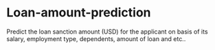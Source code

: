 # Loan-amount-prediction
Predict the loan sanction amount (USD) for the applicant on basis of its salary, employment type, dependents, amount of loan and etc..
